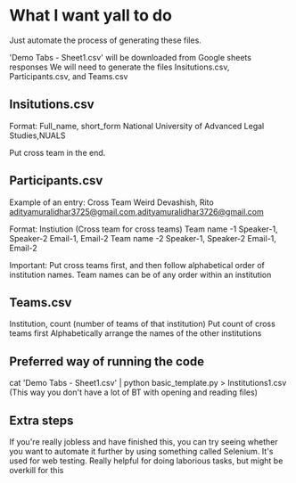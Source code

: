 # What I want yall to do 

Just automate the process of generating these files. 

'Demo Tabs - Sheet1.csv' will be downloaded from Google sheets responses 
We will need to generate the files Insitutions.csv, Participants.csv, and Teams.csv 

## Insitutions.csv 

Format: Full_name, short_form
National University of Advanced Legal Studies,NUALS

Put cross team in the end. 

## Participants.csv 

Example of an entry:
Cross Team 
Weird
Devashish, Rito
adityamuralidhar3725@gmail.com,adityamuralidhar3726@gmail.com

Format: 
Instiution (Cross team for cross teams) 
Team name -1
Speaker-1, Speaker-2 
Email-1, Email-2
Team name -2
Speaker-1, Speaker-2
Email-1, Email-2

Important: Put cross teams first, and then follow alphabetical order of institution names. 
Team names can be of any order within an institution 

## Teams.csv 

Institution, count (number of teams of that institution)
Put count of cross teams first 
Alphabetically arrange the names of the other institutions

## Preferred way of running the code 

cat 'Demo Tabs - Sheet1.csv' | python basic_template.py > Institutions1.csv
(This way you don't have a lot of BT with opening and reading files)

## Extra steps

If you're really jobless and have finished this, you can try seeing whether you want to automate it further by using something called Selenium. It's used for web testing. Really helpful for doing laborious tasks, but might be overkill for this 